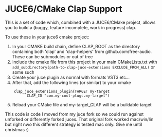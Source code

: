 # JUCE6/CMake Clap Support

This is a set of code which, combined with a JUCE6/CMake project, allows you to build a (buggy, feature incomplete, work
in progress) clap.

To use these in your juce6 cmake project:

1. In your CMAKE build chain, define CLAP_ROOT as the directory containing both 'clap' and 'clap-helpers' from
   github.com/free-audio. These can be submodules or out of tree
2. Include the cmake file from this project in your main CMakeLists.txt with
   `add_subdirectory(path-to-clap-juce-extensions EXCLUDE_FROM_ALL)` or some such
3. Create your juce plugin as normal with formats VST3 etc...
4. After that, add the following lines (or similar) to your cmake

```
    clap_juce_extensions_plugin(TARGET my-target
          CLAP_ID "com.my-cool-plugs.my-target")
```

5. Reload your CMake file and my-target_CLAP will be a buildable target

This code is code I moved from my juce fork so we could run against unforked or differently forked juces. That original
fork worked mac/win/lin but right nwo this different strategy is tested mac only. Give me until christmas :)